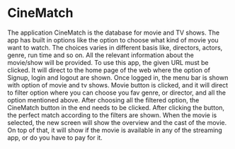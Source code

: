 # CineMatch
The application CineMatch is the database for movie and TV shows. The app has built in options like the option to choose what kind of movie you want to watch. The choices varies in different basis like, directors, actors, genre, run time and so on. All the relevant information about the movie/show will be provided. To use this app, the given URL must be clicked. It will direct to the home page of the web where the option of Signup, login and logout are shown. Once logged in, the menu bar is shown with option of movie and tv shows. Movie button is clicked, and it will direct to filter option where you can choose you fav genre, or director, and all the option mentioned above. After choosing all the filtered option, the CineMatch button in the end needs to be clicked. After clicking the button, the perfect match according to the filters are shown. When the movie is selected, the new screen will show the overview and the cast of the movie. On top of that, it will show if the movie is available in any of the streaming app, or do you have to pay for it.
